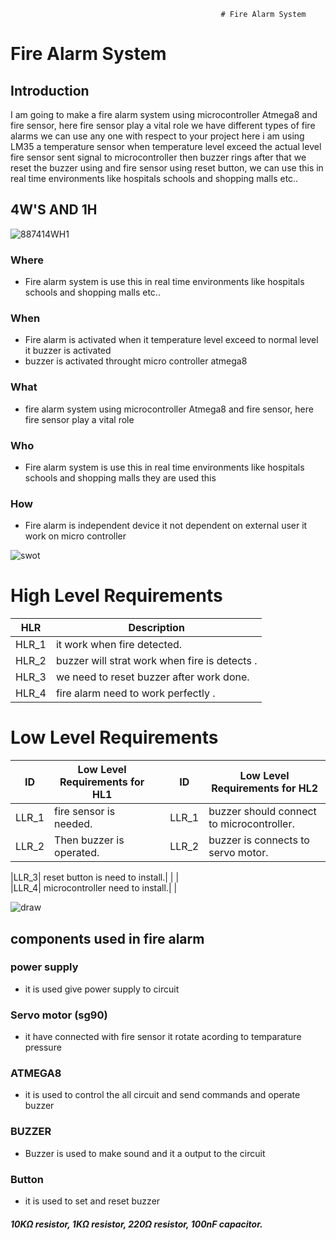                                                    # Fire Alarm System 
# Fire Alarm System 
## Introduction
I am going to make a fire alarm system using microcontroller Atmega8 and fire sensor, here fire sensor play a vital role we have different types of fire alarms
we can use any one with respect to your project here i am using LM35 a temperature sensor when temperature level exceed the actual level fire sensor sent signal to
microcontroller then buzzer rings after that we reset the buzzer using and fire sensor using reset button, we can use this in real time environments like hospitals
schools and shopping malls etc..


## 4W'S AND 1H
![887414WH1](https://user-images.githubusercontent.com/98829237/154836788-82480a46-016d-41d0-9fd2-f9cb3d78307d.png)
### Where
 * Fire alarm system is use this in real time environments like hospitals
schools and shopping malls etc..

### When
* Fire alarm is activated when it temperature level exceed to normal level it buzzer is activated
* buzzer is activated throught micro controller atmega8

### What
* fire alarm system using microcontroller Atmega8 and fire sensor, here fire sensor play a vital role

### Who 
*  Fire alarm system is use this in real time environments like hospitals
schools and shopping malls they are used this

### How
* Fire alarm is independent device it not dependent on external user it work on micro controller


![swot](https://user-images.githubusercontent.com/98829237/154809684-b91f2656-67a1-47f8-b83a-97014af517b6.jpg)


# High Level Requirements
|HLR|     Description  |
|------|  --------------|
|HLR_1|   it work when fire detected.
|HLR_2|   buzzer will strat work when fire is detects .
|HLR_3|   we need to reset buzzer after work done.
|HLR_4|   fire alarm  need to work perfectly .
            
# Low Level Requirements
|ID|     Low Level Requirements for HL1 |  |ID|       Low Level Requirements for HL2 |
|------|  ------------|--|---|   ----------------|
|LLR_1|   fire sensor is needed.|  |LLR_1|     buzzer should connect to microcontroller.            
|LLR_2|  Then  buzzer is operated.|  |LLR_2|   buzzer is connects to servo motor.


|LLR_3|   reset button is need to install.|  |    |                   
|LLR_4|   microcontroller need to install.|  |




![draw](https://user-images.githubusercontent.com/98829237/154810462-d61a4e29-ee06-4c74-bcf1-7e79af0a82ea.png)

## components used in fire alarm

### power supply
 * it is used give power supply to circuit

### Servo motor (sg90)
 * it have connected with fire sensor it rotate acording to temparature pressure 

### ATMEGA8
 * it is used to control the all circuit and send commands and operate buzzer

### BUZZER
 * Buzzer is used to make sound and it a output to the circuit

### Button
 * it is used to set and reset buzzer
 
 
 

 ##### 10KΩ resistor, 1KΩ resistor, 220Ω resistor, 100nF capacitor.




